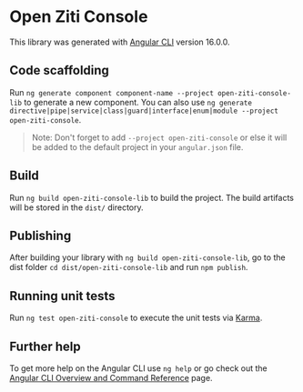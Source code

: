 # Open Ziti Console

This library was generated with [Angular CLI](https://github.com/angular/angular-cli) version 16.0.0.

## Code scaffolding

Run `ng generate component component-name --project open-ziti-console-lib` to generate a new component. You can also use `ng generate directive|pipe|service|class|guard|interface|enum|module --project open-ziti-console`.
> Note: Don't forget to add `--project open-ziti-console` or else it will be added to the default project in your `angular.json` file. 

## Build

Run `ng build open-ziti-console-lib` to build the project. The build artifacts will be stored in the `dist/` directory.

## Publishing

After building your library with `ng build open-ziti-console-lib`, go to the dist folder `cd dist/open-ziti-console-lib` and run `npm publish`.

## Running unit tests

Run `ng test open-ziti-console` to execute the unit tests via [Karma](https://karma-runner.github.io).

## Further help

To get more help on the Angular CLI use `ng help` or go check out the [Angular CLI Overview and Command Reference](https://angular.io/cli) page.
